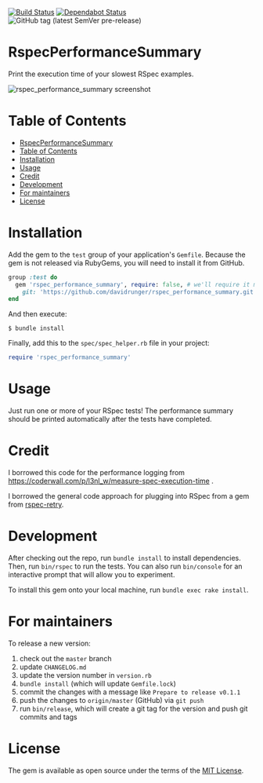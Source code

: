 [![Build Status](https://travis-ci.com/davidrunger/rspec_performance_summary.svg?branch=master)](https://travis-ci.com/github/davidrunger/rspec_performance_summary)
[![Dependabot Status](https://api.dependabot.com/badges/status?host=github&repo=davidrunger/rspec_performance_summary)](https://dependabot.com)
![GitHub tag (latest SemVer pre-release)](https://img.shields.io/github/v/tag/davidrunger/rspec_performance_summary?include_prereleases)

# RspecPerformanceSummary

Print the execution time of your slowest RSpec examples.

![rspec_performance_summary screenshot](https://user-images.githubusercontent.com/8197963/85248189-f61a2980-b404-11ea-8eef-503b43808d63.png)

# Table of Contents

<!--ts-->
   * [RspecPerformanceSummary](#rspecperformancesummary)
   * [Table of Contents](#table-of-contents)
   * [Installation](#installation)
   * [Usage](#usage)
   * [Credit](#credit)
   * [Development](#development)
   * [For maintainers](#for-maintainers)
   * [License](#license)

<!-- Added by: david, at: Sun Jun 21 21:56:23 PDT 2020 -->

<!--te-->

# Installation

Add the gem to the `test` group of your application's `Gemfile`. Because the gem is not released via
RubyGems, you will need to install it from GitHub.

```ruby
group :test do
  gem 'rspec_performance_summary', require: false, # we'll require it manually in `spec_helper.rb`
    git: 'https://github.com/davidrunger/rspec_performance_summary.git'
end
```

And then execute:

    $ bundle install

Finally, add this to the `spec/spec_helper.rb` file in your project:
```rb
require 'rspec_performance_summary'
```

# Usage

Just run one or more of your RSpec tests! The performance summary should be printed automatically
after the tests have completed.

# Credit

I borrowed this code for the performance logging from
https://coderwall.com/p/l3nl_w/measure-spec-execution-time .

I borrowed the general code approach for plugging into RSpec from a gem from
[rspec-retry](https://github.com/NoRedInk/rspec-retry).

# Development

After checking out the repo, run `bundle install` to install dependencies. Then, run `bin/rspec` to
run the tests. You can also run `bin/console` for an interactive prompt that will allow you to
experiment.

To install this gem onto your local machine, run `bundle exec rake install`.

# For maintainers

To release a new version:
1. check out the `master` branch
2. update `CHANGELOG.md`
3. update the version number in `version.rb`
4. `bundle install` (which will update `Gemfile.lock`)
5. commit the changes with a message like `Prepare to release v0.1.1`
6. push the changes to `origin/master` (GitHub) via `git push`
7. run `bin/release`, which will create a git tag for the version and push git commits and tags

# License

The gem is available as open source under the terms of the [MIT
License](https://opensource.org/licenses/MIT).
